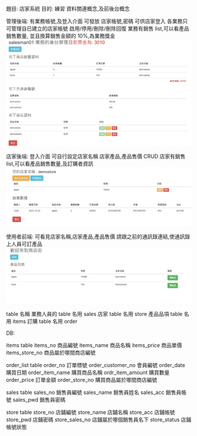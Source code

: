 題目: 店家系統
目的: 練習 資料關連概念,及前後台概念

管理後端:
有業務帳號,及登入介面
可發放 店家帳號,密碼 可供店家登入
各業務只可管理自已建立的店家帳號 啟用/停用/刪除/刪除回復
業務有銷售 list,可以看產品銷售數量,
並且換算銷售金額的 10%,為業務獎金
![image](https://github.com/wenying823/store_system/blob/master/%E5%BE%8C%E8%87%BA%E6%A5%AD%E5%8B%99%E7%AE%A1%E7%90%86.JPG)

店家後端:
登入介面
可自行設定店家名稱
店家產品,產品售價 CRUD
店家有銷售 list,可以看產品銷售數量,及訂購者資訊
![image](https://github.com/wenying823/store_system/blob/master/%E5%BA%97%E5%AE%B6%E7%AE%A1%E7%90%86%E7%95%AB%E9%9D%A2.JPG)

使用者前端:
可看見店家名稱,店家產品,產品售價
請跟之前的通訊錄連結,使通訊錄上人員可訂產品
![image](https://github.com/wenying823/store_system/blob/master/%E5%95%86%E5%BA%97%E8%A1%97%E7%95%AB%E9%9D%A2.JPG)

table 名稱
業務人員的 table 名用 sales
店家 table 名用 store 
產品品項 table 名用  items
訂購 table 名用 order


DB:

items table
items_no 商品編號
items_name 商品名稱
items_price 商品單價
items_store_no 商品屬於哪間商店編號

order_list table
order_no 訂單標號
order_customer_no 會員編號
order_date 購買日期
order_item_name 購買商品名稱
ordr_item_amount 購買數量
order_price 訂單金額
order_store_no 購買商品屬於哪間商店編號

sales table
sales_no 銷售員編號
sales_name 銷售員姓名
sales_acc 銷售員帳號
sales_pwd 銷售員密碼

store table
store_no 店鋪編號
store_name 店鋪名稱
store_acc 店鋪帳號
store_pwd 店鋪密碼
store_sales_no 店鋪屬於哪個銷售員名下
store_status 店鋪帳號狀態

